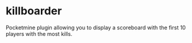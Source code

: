 # killboarder
Pocketmine plugin allowing you to display a scoreboard with the first 10 players with the most kills.
